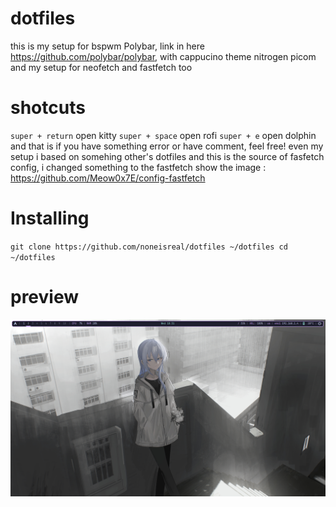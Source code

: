 # dotfiles
this is my setup for bspwm
Polybar, link in here https://github.com/polybar/polybar, with cappucino theme
nitrogen
picom
and my setup for neofetch and fastfetch too
# shotcuts
`super + return` open kitty
`super + space` open rofi
`super + e` open dolphin
and that is
if you have something error or have comment, feel free! even my setup i based on somehing other's dotfiles
and this is the source of fasfetch config, i changed something to the fastfetch show the image : https://github.com/Meow0x7E/config-fastfetch
# Installing
`git clone https://github.com/noneisreal/dotfiles ~/dotfiles
cd ~/dotfiles`
# preview
![this is a screenshot, the wallpaper in folder images](Screenshot_20250709_183111.png)
